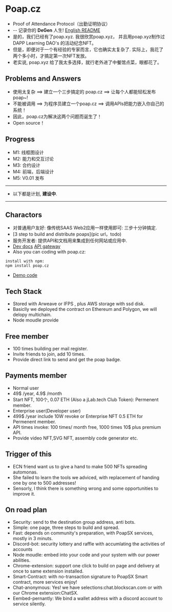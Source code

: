 # Poap.cz 
+ Proof of Attendance Protocol（出勤证明协议）
+ -- 记录你的 **DeGen** 人生!  [English README](README.md)
+ 是的，我们已经有了poap.xyz. 我很欣赏poap.xyz， 并且用poap.xyz制作过 DAPP Learning DAO's 的活动纪念NFT。
+ 但是，即便对于一个有经验的专家而言，它也确实太复杂了. 实际上，我花了两个多小时，才搞定第一次NFT发放。
+ 老实说, poap.xyz 给了我太多选择，就行老外进了中餐馆点菜，眼都花了。

## Problems and Answers
+ 使用太复杂 ==> 建立一个三步搞定的 poap.cz ==> 让每个人都能轻松发布poap~!
+ 不能被调用 ==> 为程序员建立一个poap.cz ==> 调用APIs把能力嵌入你自己的系统！
+ 因此，poap.cz为解决这两个问题而诞生了！
+ Open source！

## Progress
+ M1: 线框图设计
+ M2: 能力和交互讨论
+ M3: 合约设计
+ M4: 前端，后端设计
+ M5: V0.01 发布
----
+ 以下都是计划, **建设中**.
----
## Charactors
+ 对普通用户友好: 像传统SAAS Web2应用一样使用即可: 三步十分钟搞定.
+ [3 step to build and distribute poaps](pic url，todo)
+ 服务开发者: 提供API和文档用来集成到任何网站或应用中.
+ [Dev docs](https://docs.poap.cz) [API gateway](https://api.poap.cz)
+ Also you can coding with poap.cz:
```
install with npm:
npm install poap.cz
```
+ [Demo code](https://docs.poap.cz/demo)

## Tech Stack
+ Stored with Arweave or IFPS , plus AWS storage with ssd disk.
+ Basiclly we deployed the contract on Ethereum and Polygon, we will delopy multichain.
+ Node moudle provide []()

## Free member
+ 100 times building per mail register.
+ Invite friends to join, add 10 times.
+ Provide direct link to send and get the poap badge.

## Payments member
+ Normal user
+ 49$ /year, 4.9$ /month
+ Start NFT, 100个, 0.07 ETH (Also a jLab.tech Club Token): Permenent member.
+ Enterprise user(Developer user)
+ 499$ /year include 10W revoke or Enterprise NFT 0.5 ETH for Permenent member.
+ API times invoke: 100 times/ month free, 1000 times 10$ plus premium API.
+ Provide video NFT,SVG NFT, assembly code generator etc.

## Trigger of this
+ ECN friend want us to give a hand to make 500 NFTs spreading automonas.
+ She failed to learn the tools we adviced, with replacement of handing one by one to 500 addresses!
+ Sensorly, I think there is something wrong and some opportunities to improve it.

## On road plan
+ Security: send to the destination group address, anti bots.
+ Simple: one page, three steps to build and spread.
+ Fast:  depends on community's preparation, with PoapSX services, mostly in 3 minuts.
+ Discord-bot: security lottery and raffle with accumlating the activities of accounts
+ Node moudle: embed into your code and your system with our power abilities.
+ Chrome-extension: support one click to build on page and delivery at once to same extension installed.
+ Smart-Contract: with no-transaction signature to PoapSX Smart contract, more services enjoy!
+ Chat-anonymous: Yes! we have selections:chat.blockscan.com or with our Chrome extension:ChatSX.
+ Eembed-pernantly: We bind a wallet address with a discord account to service silently.

